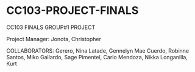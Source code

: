 # CC103-PROJECT-FINALS
CC103 FINALS GROUP#1 PROJECT

Project Manager:
   Jonota, Christopher
   
COLLABORATORS:
   Gerero, Nina
   Latade, Gennelyn Mae
   Cuerdo, Robinne
   Santos, Miko
   Gallardo, Sage
   Pimentel, Carlo
   Mendoza, Nikka
   Longanilla, Kurt




   

